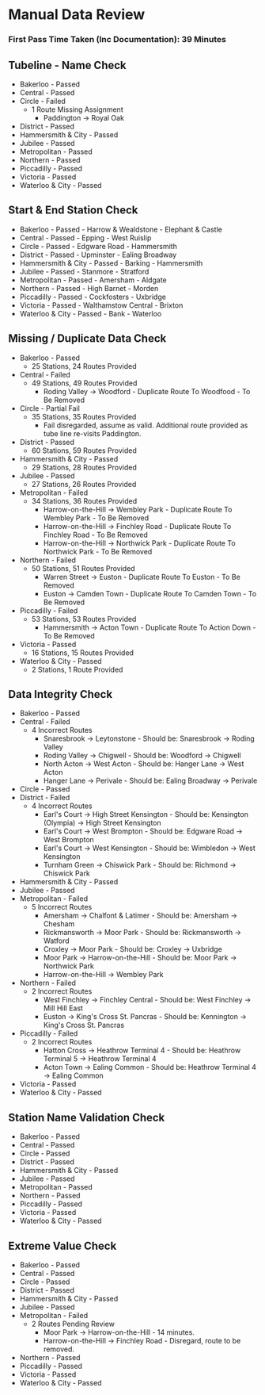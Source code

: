 # Manual Data Review

### First Pass Time Taken (Inc Documentation): 39 Minutes

## Tubeline - Name Check
- Bakerloo - Passed
- Central - Passed
- Circle - Failed
    - 1 Route Missing Assignment
        - Paddington -> Royal Oak
- District - Passed
- Hammersmith & City - Passed
- Jubilee - Passed
- Metropolitan - Passed
- Northern - Passed
- Piccadilly - Passed
- Victoria - Passed
- Waterloo & City - Passed

## Start & End Station Check
- Bakerloo - Passed - Harrow & Wealdstone - Elephant & Castle
- Central - Passed - Epping - West Ruislip
- Circle - Passed - Edgware Road - Hammersmith
- District - Passed - Upminster - Ealing Broadway
- Hammersmith & City - Passed - Barking - Hammersmith
- Jubilee - Passed - Stanmore - Stratford
- Metropolitan - Passed - Amersham - Aldgate
- Northern - Passed - High Barnet - Morden
- Piccadilly - Passed - Cockfosters - Uxbridge
- Victoria - Passed - Walthamstow Central - Brixton
- Waterloo & City - Passed - Bank - Waterloo

## Missing / Duplicate Data Check
- Bakerloo - Passed
    - 25 Stations, 24 Routes Provided
- Central - Failed
    - 49 Stations, 49 Routes Provided
        - Roding Valley -> Woodford - Duplicate Route To Woodfood - To Be Removed
- Circle - Partial Fail
    - 35 Stations, 35 Routes Provided
        - Fail disregarded, assume as valid. Additional route provided as tube line re-visits Paddington.
- District - Passed
    - 60 Stations, 59 Routes Provided
- Hammersmith & City - Passed
    - 29 Stations, 28 Routes Provided
- Jubilee - Passed
    - 27 Stations, 26 Routes Provided
- Metropolitan - Failed
    - 34 Stations, 36 Routes Provided
        - Harrow-on-the-Hill -> Wembley Park - Duplicate Route To Wembley Park - To Be Removed
        - Harrow-on-the-Hill -> Finchley Road - Duplicate Route To Finchley Road - To Be Removed
        - Harrow-on-the-Hill -> Northwick Park - Duplicate Route To Northwick Park - To Be Removed
- Northern - Failed
    - 50 Stations, 51 Routes Provided
        - Warren Street -> Euston - Duplicate Route To Euston - To Be Removed
        - Euston -> Camden Town - Duplicate Route To Camden Town - To Be Removed
- Piccadilly - Failed
    - 53 Stations, 53 Routes Provided
        - Hammersmith -> Acton Town - Duplicate Route To Action Down - To Be Removed
- Victoria - Passed
    - 16 Stations, 15 Routes Provided
- Waterloo & City - Passed
    - 2 Stations, 1 Route Provided

## Data Integrity Check
- Bakerloo - Passed
- Central - Failed
    - 4 Incorrect Routes
        - Snaresbrook -> Leytonstone - Should be: Snaresbrook -> Roding Valley
        - Roding Valley	-> Chigwell - Should be: Woodford -> Chigwell
        - North Acton -> West Acton - Should be: Hanger Lane -> West Acton
        - Hanger Lane -> Perivale - Should be: Ealing Broadway -> Perivale
- Circle - Passed
- District - Failed
    - 4 Incorrect Routes
        - Earl's Court -> High Street Kensington - Should be: Kensington (Olympia) -> High Street Kensington
        - Earl's Court -> West Brompton - Should be: Edgware Road -> West Brompton
        - Earl's Court -> West Kensington - Should be: Wimbledon -> West Kensington
        - Turnham Green -> Chiswick Park - Should be: Richmond -> Chiswick Park
- Hammersmith & City - Passed
- Jubilee - Passed
- Metropolitan - Failed
    - 5 Incorrect Routes
        - Amersham -> Chalfont & Latimer - Should be: Amersham -> Chesham
        - Rickmansworth -> Moor Park - Should be: Rickmansworth -> Watford
        - Croxley -> Moor Park - Should be: Croxley -> Uxbridge
        - Moor Park -> Harrow-on-the-Hill  - Should be: Moor Park -> Northwick Park
        - Harrow-on-the-Hill -> Wembley Park
- Northern - Failed
    - 2 Incorrect Routes
        - West Finchley -> Finchley Central - Should be: West Finchley -> Mill Hill East
        - Euston -> King's Cross St. Pancras - Should be: Kennington -> King's Cross St. Pancras
- Piccadilly - Failed
    - 2 Incorrect Routes
        - Hatton Cross -> Heathrow Terminal 4 - Should be: Heathrow Terminal 5 -> Heathrow Terminal 4
        - Acton Town -> Ealing Common - Should be: Heathrow Terminal 4 -> Ealing Common
- Victoria - Passed
- Waterloo & City - Passed

## Station Name Validation Check
- Bakerloo - Passed
- Central - Passed
- Circle - Passed
- District - Passed
- Hammersmith & City - Passed
- Jubilee - Passed
- Metropolitan - Passed
- Northern - Passed
- Piccadilly - Passed
- Victoria - Passed
- Waterloo & City - Passed

## Extreme Value Check
- Bakerloo - Passed
- Central - Passed
- Circle - Passed
- District - Passed
- Hammersmith & City - Passed
- Jubilee - Passed
- Metropolitan - Failed
    - 2 Routes Pending Review
        - Moor Park -> Harrow-on-the-Hill - 14 minutes.
        - Harrow-on-the-Hill -> Finchley Road - Disregard, route to be removed.
- Northern - Passed
- Piccadilly - Passed
- Victoria - Passed
- Waterloo & City - Passed